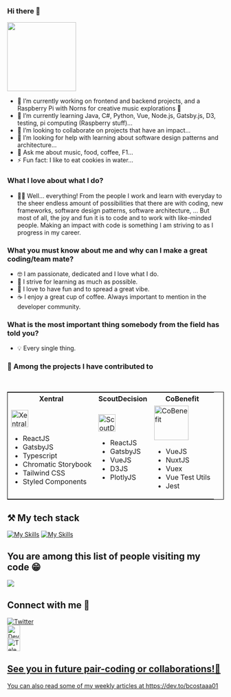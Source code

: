 ### Hi there 👋

<img style="height: 160px" src="https://media.tenor.com/O9cMdj1wkgAAAAAC/mickey-mouse-wave.gif" />

- 🔭 I’m currently working on frontend and backend projects, and a Raspberry Pi with Norns for creative music explorations 🔮
- 🌱 I’m currently learning Java, C#, Python, Vue, Node.js, Gatsby.js, D3, testing, pi computing (Raspberry stuff)...
- 👯 I’m looking to collaborate on projects that have an impact...
- 🤔 I’m looking for help with learning about software design patterns and architecture...
- 💬 Ask me about music, food, coffee, F1...
- ⚡ Fun fact: I like to eat cookies in water...

### What I love about what I do?

- 👨‍💻 Well... everything! From the people I work and learn with everyday to the sheer endless amount of possibilities that there are with coding, new frameworks, software design patterns, software architecture, ... But most of all, the joy and fun it is to code and to work with like-minded people. Making an impact with code is something I am striving to as I progress in my career. 

### What you must know about me and why can I make a great coding/team mate?

- 🤓 I am passionate, dedicated and I love what I do.
- 🥳 I strive for learning as much as possible.
- 🍕 I love to have fun and to spread a great vibe.
- ☕️ I enjoy a great cup of coffee. Always important to mention in the developer community.

### What is the most important thing somebody from the field has told you?

- 💡 Every single thing.

### 🫳 Among the projects I have contributed to

<br />
<table style="border: 1px solid black;">
  <tr>
    <th>Xentral</th>
    <th>ScoutDecision</th>
    <th>CoBenefit</th>
  </tr>
  <tr>
    <td>
      <a href="https://xentral.com/">
        <img style="height: 40px" src="https://xentral.com/_nuxt/img/logo-desktop.be37394.png" alt="Xentral"/>
      </a>
      <div>
        <ul>
          <li>ReactJS</li>
          <li>GatsbyJS</li>
          <li>Typescript</li>
          <li>Chromatic Storybook</li>
          <li>Tailwind CSS</li>
          <li>Styled Components</li>
        </ul>
      </div>
    </td>
    <td>
      <a href="https://www.scoutdecision.com/">
        <img style="height: 40px; width: 40px" src="https://www.scoutdecision.com/static/assets/images/sd-optimized.png" alt="ScoutDecision"/>
      </a>
      <div>
        <ul>
          <li>ReactJS</li>
          <li>GatsbyJS</li>
          <li>VueJS</li>
          <li>D3JS</li>
          <li>PlotlyJS</li>
        </ul>
      </div>
    </td>
    <td>
      <a href="https://cobenefit.co/">
        <img style="height: 80px; width: 80px" src="https://cobenefit.co/graphics/CoBenefit_logo.svg" alt="CoBenefit"/>
      </a>
      <div>
        <ul>
          <li>VueJS</li>
          <li>NuxtJS</li>
          <li>Vuex</li>
          <li>Vue Test Utils</li>
          <li>Jest</li>
        </ul>
      </div>
    </td>
  </tr>
</table>



## ⚒️ My tech stack

[![My Skills](https://skills.thijs.gg/icons?i=js,html,css,react,vue,nuxt,ruby,nodejs,tailwind,ts,py,java,php,c#)](https://skills.thijs.gg)
[![My Skills](https://skills.thijs.gg/icons?i=jest,d3,gatsby,git,webpack,jquery,powershell,angular,bash,styledcomponents)](https://skills.thijs.gg)

## You are among this list of people visiting my code 😁

<img src="https://visitor-badge.glitch.me/badge?page_id=bcostaaa01.visitor-badge">

## Connect with me 📲

<div id="badges">
  <a href="https://www.twitter.com/bruno2001costa">
    <img src="https://img.shields.io/badge/Twitter-blue?style=for-the-badge&logo=twitter&logoColor=white" alt="Twitter"/>
  </a>
  <div>
    <a href="https://dev.to/bcostaaa01">
    <img style="height: 30px; width: 30px" src="https://d2fltix0v2e0sb.cloudfront.net/dev-rainbow.png" alt="Dev.to"/>
  </div>
  <div>
    <a href="https://t.me/brunosmyname">
    <img style="height: 30px; width: 30px" src="https://cdn4.iconfinder.com/data/icons/logos-and-brands/512/335_Telegram_logo-512.png" alt="Telegram"/>
  </div>
</div>

## See you in future pair-coding or collaborations!👋
    
You can also read some of my weekly articles at https://dev.to/bcostaaa01
